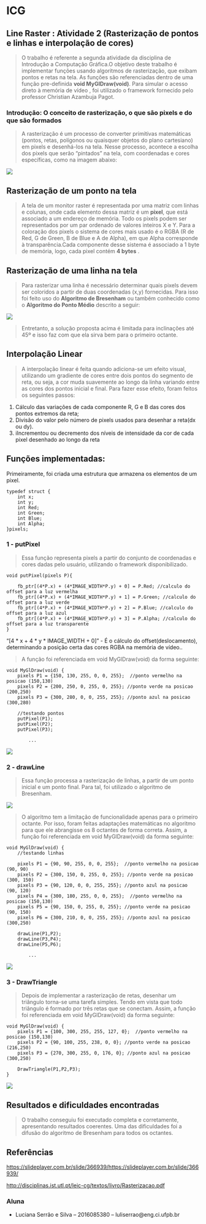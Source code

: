# ICG

## Line Raster : Atividade 2 (Rasterização de pontos e linhas e interpolação de cores)

> O trabalho é referente a segunda atividade da disciplina de Introdução a Computação Gráfica.O objetivo deste trabalho é implementar funções usando algoritmos de rasterização, que exibam pontos e retas na tela.
> As funções são referenciadas dentro de uma função pre-definida __void MyGlDraw(void)__.
> Para simular o acesso direto à memória de vídeo , foi utilizado o framework fornecido pelo professor Christian Azambuja Pagot.

### Introdução: O conceito de rasterização, o que são pixels e do que são formados
> A rasterização é um processo de converter primitivas matemáticas (pontos, retas, polígonos ou quaisquer objetos do plano cartesiano) em pixels e desenhá-los na tela.
> Nesse processo, acontece a escolha dos pixels que serão “pintados” na tela, com coordenadas e cores específicas, como na imagem abaixo:

<img src="images/img_1.png">

## Rasterização de um ponto na tela
> A tela de um monitor raster é representada por uma matriz com linhas e colunas, onde cada elemento dessa matriz é um __pixel__, que está associado a um endereço de memória. Todo os pixels podem ser representados por um par ordenado de valores inteiros X e Y.
> Para a coloração dos pixels o sistema de cores mais usado é o RGBA (R de Red, G de Green, B de Blue e A de Alpha), em que Alpha corresponde à transparência.Cada componente desse sistema é associado a  1 byte de memória, logo, cada pixel contém __4 bytes__ . 

## Rasterização de uma linha na tela
> Para rasterizar uma linha é necessário determinar quais pixels devem ser coloridos a partir de duas coordenadas (x,y) fornecidas. Para isso foi feito uso do __Algoritmo de Bresenham__ ou também conhecido como o __Algoritmo do Ponto Médio__ descrito a seguir:
<img src="images/img_2.png">

> Entretanto, a solução proposta acima é limitada para inclinações até 45º e isso faz com que ela sirva bem para o primeiro octante. 

## Interpolação Linear
> A interpolação linear é feita quando adiciona-se um efeito visual, utilizando um gradiente de cores entre dois pontos do segmento de reta, ou seja, a cor muda suavemente ao longo da linha variando entre as cores dos pontos inicial e final.
> Para fazer esse efeito, foram feitos os seguintes passos:
<ol>
    <li>Cálculo das variações de cada componente R, G e B das cores dos pontos extremos da reta;</li>
    <li>Divisão do valor pelo número de pixels usados para desenhar a reta(dx ou dy).</li>
    <li>iIncrementou ou decremento dos níveis de intensidade da cor de cada pixel desenhado ao longo da reta</li>
</ol> 

## Funções implementadas:
Primeiramente, foi criada uma estrutura que armazena os elementos de um pixel.
```
typedef struct {
    int x;
    int y;
    int Red;
    int Green;
    int Blue;
    int Alpha;
}pixels;
```
### 1 - putPixel
>Essa função representa pixels a partir do conjunto de coordenadas e cores dadas pelo usuário, utilizando o framework disponibilizado.
```
void putPixel(pixels P){
    
    fb_ptr[(4*P.x) + (4*IMAGE_WIDTH*P.y) + 0] = P.Red; //calculo do offset para a luz vermelha
    fb_ptr[(4*P.x) + (4*IMAGE_WIDTH*P.y) + 1] = P.Green; //calculo do offset para a luz verde
    fb_ptr[(4*P.x) + (4*IMAGE_WIDTH*P.y) + 2] = P.Blue; //calculo do offset para a luz azul
    fb_ptr[(4*P.x) + (4*IMAGE_WIDTH*P.y) + 3] = P.Alpha; //calculo do offset para a luz transparente
}
```

“[4 * x + 4 * y * IMAGE_WIDTH + 0]” - É o cálculo do offset(deslocamento), determinando a posição certa das cores RGBA na memória de vídeo..

> A função foi referenciada em void MyGlDraw(void) da forma seguinte:

```
void MyGlDraw(void) {
    pixels P1 = {150, 130, 255, 0, 0, 255};  //ponto vermelho na posicao (150,130)
    pixels P2 = {200, 250, 0, 255, 0, 255}; //ponto verde na posicao (200,250)
    pixels P3 = {300, 280, 0, 0, 255, 255}; //ponto azul na posicao (300,280)

    //testando pontos
    putPixel(P1);    
    putPixel(P2);    
    putPixel(P3);

        ...

```
<img src="images/put_pixel.png">

### 2 - drawLine
> Essa função processa a rasterização de linhas, a partir de um ponto inicial e um ponto final. Para tal, foi utilizado o algoritmo de Bresenham. 

<img src="images/img_3.png">

> O algoritmo tem a limitação de funcionalidade apenas para o primeiro octante. Por isso, foram feitas adaptações matemáticas no algoritmo para que ele abrangisse os 8 octantes de forma correta. Assim, a função foi referenciada em void MyGlDraw(void) da forma seguinte:

```
void MyGlDraw(void) {
    //testando linhas

    pixels P1 = {90, 90, 255, 0, 0, 255};  //ponto vermelho na posicao (90, 90)
    pixels P2 = {300, 150, 0, 255, 0, 255}; //ponto verde na posicao (300, 150)
    pixels P3 = {90, 120, 0, 0, 255, 255}; //ponto azul na posicao (90, 120)
    pixels P4 = {300, 180, 255, 0, 0, 255};  //ponto vermelho na posicao (150,130)
    pixels P5 = {90, 150, 0, 255, 0, 255}; //ponto verde na posicao (90, 150)
    pixels P6 = {300, 210, 0, 0, 255, 255}; //ponto azul na posicao (300,250)
    
    drawLine(P1,P2);
    drawLine(P3,P4);
    drawLine(P5,P6);

        ...

```
<img src="images/draw_line.png">

### 3 - DrawTriangle
>Depois de implementar a rasterização de retas, desenhar um triângulo torna-se uma tarefa simples. Tendo em vista que todo triângulo é formado por três retas que se conectam. Assim, a função foi referenciada em void MyGlDraw(void) da forma seguinte:
```
void MyGlDraw(void) {
    pixels P1 = {100, 300, 255, 255, 127, 0};  //ponto vermelho na posicao (150,130)
    pixels P2 = {90, 100, 255, 238, 0, 0}; //ponto verde na posicao (216,250)
    pixels P3 = {270, 300, 255, 0, 176, 0}; //ponto azul na posicao (300,250)

    DrawTriangle(P1,P2,P3);
}
```

<img src="images/draw_triangle.png">

## Resultados e dificuldades encontradas
>O trabalho conseguiu foi executado completa e corretamente, apresentando resultados coerentes. 
Uma das dificuldades foi a difusão do algoritmo de Bresenham para todos os octantes.

## Referências

https://slideplayer.com.br/slide/366939/https://slideplayer.com.br/slide/366939/

http://disciplinas.ist.utl.pt/leic-cg/textos/livro/Rasterizacao.pdf

### Aluna
<ul>
    <li>Luciana Serrão e Silva – 2016085380 – luliserrao@eng.ci.ufpb.br</li>
</ul>

